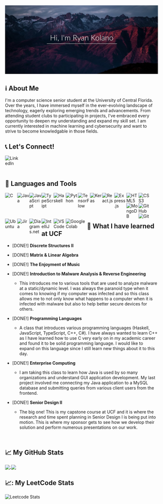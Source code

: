 ![mountains-sunset](john-towner-JgOeRuGD_Y4-unsplash2.jpg)

## :information_source: About Me
I'm a computer science senior student at the University of Central Florida. Over the years, I
have immersed myself in the ever-evolving landscape of technology, eagerly exploring emerging 
trends and advancements. From attending student clubs to participating in projects, I've embraced 
every opportunity to deepen my understanding and expand my skill set. I am currently interested in
machine learning and cybersecurity and want to strive to become knowledgable in those fields. 

## :telephone_receiver: Let's Connect!
<a href="https://www.linkedin.com/in/ryankolano/">
  <img src="https://cdn.jsdelivr.net/gh/devicons/devicon@latest/icons/linkedin/linkedin-original.svg" alt="LinkedIn" align="left" width=50px/>
<a/>

  
<br/>
<br/>
<br/>


## :handbag: Languages and Tools
<img src="https://cdn.jsdelivr.net/gh/devicons/devicon@latest/icons/c/c-original.svg" alt="C" align="left" width=40px/>
<img src="https://cdn.jsdelivr.net/gh/devicons/devicon@latest/icons/java/java-original.svg" alt="Java" align="left" width=40px/>
<img src="https://cdn.jsdelivr.net/gh/devicons/devicon@latest/icons/javascript/javascript-original.svg" alt="JavaScript" align="left" width=40px"/>
<img src="https://cdn.jsdelivr.net/gh/devicons/devicon@latest/icons/typescript/typescript-original.svg" alt="TypeScript" align="left" width=40px/>
<img src="https://cdn.jsdelivr.net/gh/devicons/devicon@latest/icons/haskell/haskell-original.svg" alt="Haskell" align="left" width=40px/>
<img src="https://cdn.jsdelivr.net/gh/devicons/devicon@latest/icons/python/python-original.svg" alt="Python" align="left" width=40px/>
<img src="https://cdn.jsdelivr.net/gh/devicons/devicon@latest/icons/tensorflow/tensorflow-original.svg" alt="TensorFlow" align="left" width=40px/>
<img src="https://cdn.jsdelivr.net/gh/devicons/devicon@latest/icons/keras/keras-original.svg" alt="Keras" align="left" width=40px/>
<img src="https://cdn.jsdelivr.net/gh/devicons/devicon@latest/icons/react/react-original.svg" alt="React.js" align="left" width=40px/>
<img src="https://cdn.jsdelivr.net/gh/devicons/devicon@latest/icons/express/express-original.svg" alt="Express.js" align="left" width=40px/>
<img src="https://cdn.jsdelivr.net/gh/devicons/devicon@latest/icons/html5/html5-original.svg" alt="HTML5" align="left" width=40px/>
<img src="https://cdn.jsdelivr.net/gh/devicons/devicon@latest/icons/css3/css3-original.svg" alt="CSS3" align="left" width=40px/>
<img src="https://cdn.jsdelivr.net/gh/devicons/devicon@latest/icons/mongodb/mongodb-original.svg" alt="MongoDB" align="left" width=40px/>
<img src="https://cdn.jsdelivr.net/gh/devicons/devicon@latest/icons/github/github-original.svg" alt="GitHub" align="left" width=40px/>
<img src="https://cdn.jsdelivr.net/gh/devicons/devicon@latest/icons/git/git-original.svg" alt="Git" align="left" width=40px/>
<img src="https://cdn.jsdelivr.net/gh/devicons/devicon@latest/icons/ubuntu/ubuntu-original.svg" alt="Ubuntu" align="left" width=40px/>
<img src="https://cdn.jsdelivr.net/gh/devicons/devicon@latest/icons/jira/jira-original.svg" alt="Jira" align="left" width=40px/>
<img src="https://upload.wikimedia.org/wikipedia/commons/3/3e/Diagrams.net_Logo.svg" alt="Diagrams.net" align="left" width=40px/>
<img src="https://cdn.jsdelivr.net/gh/devicons/devicon@latest/icons/intellij/intellij-original.svg" alt="IntelliJ" align="left" width=40px/>
<img src="https://cdn.jsdelivr.net/gh/devicons/devicon@latest/icons/vscode/vscode-original.svg" alt="VSCode" align="left" width=40px/>
<img src="https://upload.wikimedia.org/wikipedia/commons/d/d0/Google_Colaboratory_SVG_Logo.svg" alt="Google Colab" align="left" width=70px/>


<br/>
<br/>
<br/>
<br/>


## :book: What I have learned at UCF

* [DONE!] **Discrete Structures II**
* [DONE!] **Matrix & Linear Algebra**
* [DONE!] **The Enjoyment of Music**

* [DONE!] **Introduction to Malware Analysis & Reverse Engineering**
  * This introduces me to various tools that are used to analyze malware at a static/dynamic level. I was always the paranoid type when it comes to knowing if my computer was infected and so this class allows me to not only know what happens to a computer when it is infected with malware but also to help better secure devices for others.
* [DONE!] **Programming Languages**
  * A class that introduces various programming languages (Haskell, JavaScript, TypeScript, C++, C#). I have always wanted to learn C++ as I have learned how to use C very early on in my academic career and found it to be solid programming language. I would like to expand on this language since I still learn new things about it to this day.
* [DONE!] **Enterprise Computing**
  * I am taking this class to learn how Java is used by so many organizations and understand GUI application development. My last project involved me connecting my Java application to a MySQL database and submitting queries from various client users from the frontend.
* [DONE!] **Senior Design II**
  * The big one! This is my capstone course at UCF and it is where the research and time spent planning in Senior Design I is being put into motion. This is where my sponsor gets to see how we develop their solution and perform numerous presentations on our work.


<br/>


## :chart_with_upwards_trend: My GitHub Stats
<a href="https://github.com/anuraghazra/github-readme-stats">
<a href="https://github.com/anuraghazra/convoychat">
  <img height=200 align="center" src="https://github-readme-stats.vercel.app/api?username=ll-KOYA-ll&show_icons=true&theme=radical&count_private=true"/>
  <img height=200 align="center" src="https://github-readme-stats.vercel.app/api/top-langs/?username=ll-KOYA-ll&layout=compact&theme=radical&count_private=true"/>
</a>
</a>

<br/>

## 📈: My LeetCode Stats
![Leetcode Stats](https://leetcard.jacoblin.cool/RKOYA?theme=dark)
